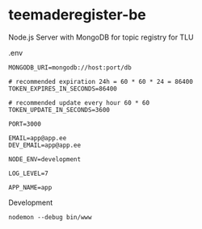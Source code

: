 # teemaderegister-be

Node.js Server with MongoDB for topic registry for TLU

.env
```
MONGODB_URI=mongodb://host:port/db

# recommended expiration 24h = 60 * 60 * 24 = 86400
TOKEN_EXPIRES_IN_SECONDS=86400

# recommended update every hour 60 * 60 
TOKEN_UPDATE_IN_SECONDS=3600

PORT=3000

EMAIL=app@app.ee
DEV_EMAIL=app@app.ee

NODE_ENV=development

LOG_LEVEL=7

APP_NAME=app

```

Development
```
nodemon --debug bin/www
```
